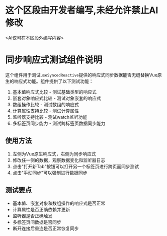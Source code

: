 # 这个区段由开发者编写,未经允许禁止AI修改
<AI仅可在本区段外编写内容>

# 同步响应式测试组件说明

这个组件用于测试`useSyncedReactive`提供的响应式同步数据能否无缝替换Vue原生的响应式功能。组件提供了以下测试功能：

1. 基本值响应式比较 - 测试基础类型的响应式
2. 嵌套对象响应式比较 - 测试对象嵌套的响应式
3. 数组操作比较 - 测试数组的响应式
4. 计算属性支持比较 - 测试计算属性
5. 监听器支持比较 - 测试watch监听功能
6. 多标签页同步能力 - 测试跨标签页数据同步能力

## 使用方法

1. 左侧为Vue原生响应式，右侧为同步响应式
2. 修改任一侧的数据，观察数据变化和监听器日志
3. 点击"打开新Tab"按钮可以打开另一个标签页进行跨页面同步测试
4. 点击"手动同步"可以强制进行数据同步

## 测试要点

- 基本值、嵌套对象和数组操作的响应式是否正常
- 计算属性是否正确依赖并更新
- 监听器是否正确触发
- 多标签页间数据是否同步
- 断开连接后重连是否正常恢复同步 